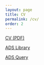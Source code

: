 ```yaml
---
layout: page
title: CV
permalink: /cv/
order: 2
---
```


[CV (PDF)](/alexji_cv.pdf)

[ADS Library](https://ui.adsabs.harvard.edu/#/public-libraries/UfhPDzSdTKyjHdyiiFsgDA)

[ADS Query](http://adsabs.harvard.edu/cgi-bin/nph-abs_connect?return_req=no_params&author=Ji,%20Alexander%20P.&db_key=PRE)